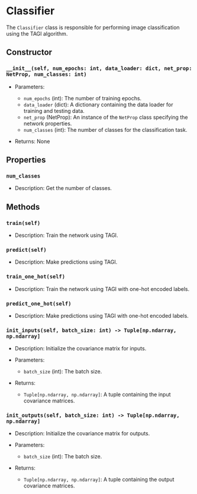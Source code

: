 # Classifier

The `Classifier` class is responsible for performing image classification using the TAGI algorithm.

## Constructor

### `__init__(self, num_epochs: int, data_loader: dict, net_prop: NetProp, num_classes: int)`

- Parameters:
  - `num_epochs` (int): The number of training epochs.
  - `data_loader` (dict): A dictionary containing the data loader for training and testing data.
  - `net_prop` (NetProp): An instance of the `NetProp` class specifying the network properties.
  - `num_classes` (int): The number of classes for the classification task.

- Returns: None

## Properties

### `num_classes`

- Description: Get the number of classes.

## Methods

### `train(self)`

- Description: Train the network using TAGI.

### `predict(self)`

- Description: Make predictions using TAGI.

### `train_one_hot(self)`

- Description: Train the network using TAGI with one-hot encoded labels.

### `predict_one_hot(self)`

- Description: Make predictions using TAGI with one-hot encoded labels.

### `init_inputs(self, batch_size: int) -> Tuple[np.ndarray, np.ndarray]`

- Description: Initialize the covariance matrix for inputs.

- Parameters:
  - `batch_size` (int): The batch size.

- Returns:
  - `Tuple[np.ndarray, np.ndarray]`: A tuple containing the input covariance matrices.

### `init_outputs(self, batch_size: int) -> Tuple[np.ndarray, np.ndarray]`

- Description: Initialize the covariance matrix for outputs.

- Parameters:
  - `batch_size` (int): The batch size.

- Returns:
  - `Tuple[np.ndarray, np.ndarray]`: A tuple containing the output covariance matrices.

